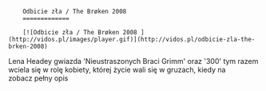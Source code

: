 
        Odbicie zła / The Brøken 2008 
        =============
        
        [![Odbicie zła / The Brøken 2008 ](http://vidos.pl/images/player.gif)](http://vidos.pl/odbicie-zla-the-brken-2008)
        
        
 Lena Headey gwiazda 'Nieustraszonych Braci Grimm' oraz '300' tym razem wciela się w rolę kobiety, której życie wali się w gruzach, kiedy na zobacz pełny opis
    